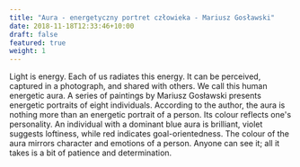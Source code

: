 ```yaml
---
title: "Aura - energetyczny portret człowieka - Mariusz Gosławski"
date: 2018-11-18T12:33:46+10:00
draft: false
featured: true
weight: 1
---
```

Light is energy. Each of us radiates this energy. It can be perceived, captured in a photograph, and shared with others. We call this human energetic aura. A series of paintings by Mariusz Gosławski presents energetic portraits of eight individuals.
According to the author, the aura is nothing more than an energetic portrait of a person. Its colour reflects one's personality. An individual with a dominant blue aura is brilliant, violet suggests loftiness, while red indicates goal-orientedness. The colour of the aura mirrors character and emotions of a person. Anyone can see it; all it takes is a bit of patience and determination.